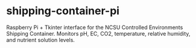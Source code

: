 # shipping-container-pi
Raspberry Pi + Tkinter interface for the NCSU Controlled Environments Shipping Container. Monitors pH, EC, CO2, temperature, relative humidity, and nutrient solution levels.
